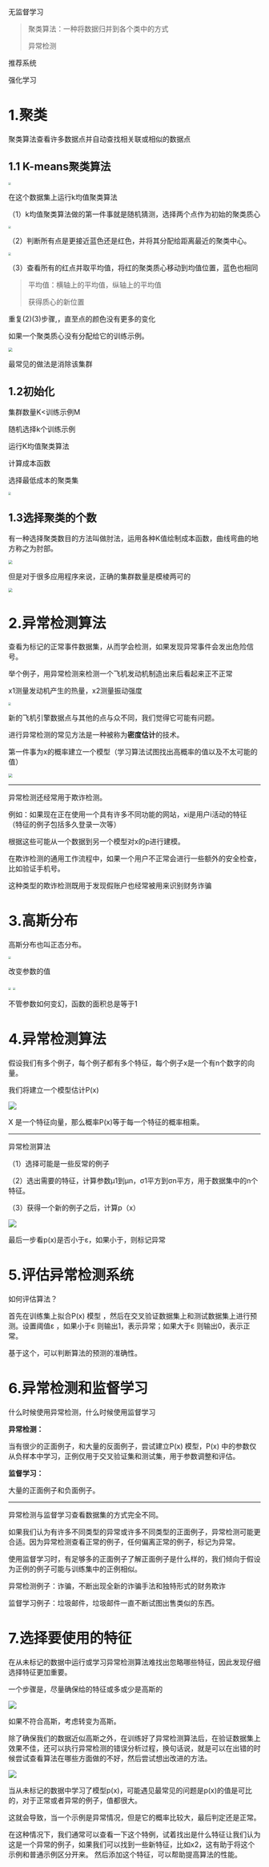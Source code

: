 无监督学习

> 聚类算法：一种将数据归并到各个类中的方式
>
> 异常检测

推荐系统

强化学习

# 1.聚类

聚类算法查看许多数据点并自动查找相关联或相似的数据点

## 1.1 K-means聚类算法

<img src="img/a1.jpg" style="zoom: 33%;" />

在这个数据集上运行k均值聚类算法

（1）k均值聚类算法做的第一件事就是随机猜测，选择两个点作为初始的聚类质心

<img src="img/a2.jpg" style="zoom:33%;" />

（2）判断所有点是更接近蓝色还是红色，并将其分配给距离最近的聚类中心。

<img src="img/a3.jpg" style="zoom:33%;" />

（3）查看所有的红点并取平均值，将红的聚类质心移动到均值位置，蓝色也相同

> 平均值：横轴上的平均值，纵轴上的平均值
>
> 获得质心的新位置

重复(2)(3)步骤,，直至点的颜色没有更多的变化



如果一个聚类质心没有分配给它的训练示例。

<img src="img/a4.jpg" style="zoom:50%;" />

最常见的做法是消除该集群

## 1.2初始化

集群数量K<训练示例M

随机选择k个训练示例

运行K均值聚类算法

计算成本函数

选择最低成本的聚类集

<img src="img/a5.jpg" style="zoom: 33%;" />

## 1.3选择聚类的个数

有一种选择聚类数目的方法叫做肘法，运用各种K值绘制成本函数，曲线弯曲的地方称之为肘部。

<img src="img/a6.jpg" style="zoom:50%;" />

但是对于很多应用程序来说，正确的集群数量是模棱两可的

<img src="img/a7.jpg" style="zoom:50%;" />

# 2.异常检测算法

查看为标记的正常事件数据集，从而学会检测，如果发现异常事件会发出危险信号。

举个例子，用异常检测来检测一个飞机发动机制造出来后看起来正不正常

x1测量发动机产生的热量，x2测量振动强度

<img src="img/a8.png" style="zoom:33%;" />

新的飞机引擎数据点与其他的点与众不同，我们觉得它可能有问题。

进行异常检测的常见方法是一种被称为**密度估计**的技术。

第一件事为x的概率建立一个模型（学习算法试图找出高概率的值以及不太可能的值）

<img src="img/a8.jpg" style="zoom:50%;" />

---

异常检测还经常用于欺诈检测。

例如：如果现在正在使用一个具有许多不同功能的网站，xi是用户i活动的特征（特征的例子包括多久登录一次等）

根据这些可能从一个数据到另一个模型对x的p进行建模。

在欺诈检测的通用工作流程中，如果一个用户不正常会进行一些额外的安全检查，比如验证手机号。

这种类型的欺诈检测既用于发现假账户也经常被用来识别财务诈骗

# 3.高斯分布

高斯分布也叫正态分布。

<img src="img/a9.jpg" style="zoom:33%;" />

改变参数的值

<img src="img/a10.jpg" style="zoom:33%;" />

<img src="img/a11.jpg" style="zoom:33%;" />

不管参数如何变幻，函数的面积总是等于1

# 4.异常检测算法

假设我们有多个例子，每个例子都有多个特征，每个例子x是一个有n个数字的向量。

我们将建立一个模型估计P(x)

![](img/a12.png)

X 是一个特征向量，那么概率P(x)等于每一个特征的概率相乘。

---

异常检测算法

（1）选择可能是一些反常的例子

（2）选出需要的特征，计算参数μ1到μn，σ1平方到σn平方，用于数据集中的n个特征。

（3）获得一个新的例子之后，计算p（x）

![](img/a13.jpg)

最后一步看p(x)是否小于ε，如果小于，则标记异常

# 5.评估异常检测系统

如何评估算法？

首先在训练集上拟合P(x) 模型 ，然后在交叉验证数据集上和测试数据集上进行预测。设置阈值ε ，如果小于ε 则输出1，表示异常；如果大于ε 则输出0，表示正常。

基于这个，可以判断算法的预测的准确性。

# 6.异常检测和监督学习

什么时候使用异常检测，什么时候使用监督学习

**异常检测：**

当有很少的正面例子，和大量的反面例子，尝试建立P(x) 模型，P(x) 中的参数仅从负样本中学习，正例仅用于交叉验证集和测试集，用于参数调整和评估。

**监督学习：**

大量的正面例子和负面例子。

---

异常检测与监督学习查看数据集的方式完全不同。

如果我们认为有许多不同类型的异常或许多不同类型的正面例子，异常检测可能更合适。因为异常检测查看正常的例子，任何偏离正常的例子，标记为异常。

使用监督学习时，有足够多的正面例子了解正面例子是什么样的，我们倾向于假设为正例的例子可能与训练集中的正例相似。

异常检测例子：诈骗，不断出现全新的诈骗手法和独特形式的财务欺诈

监督学习例子：垃圾邮件，垃圾邮件一直不断试图出售类似的东西。

# 7.选择要使用的特征

在从未标记的数据中运行或学习异常检测算法难找出忽略哪些特征，因此发现仔细选择特征更加重要。

一个步骤是，尽量确保给的特征或多或少是高斯的

![](img/a14.png)

如果不符合高斯，考虑转变为高斯。

除了确保我们的数据近似高斯之外，在训练好了异常检测算法后，在验证数据集上效果不佳，还可以执行异常检测的错误分析过程，换句话说，就是可以在出错的时候尝试查看算法在哪些方面做的不好，然后尝试想出改进的方法。



![](img/a16.png)

当从未标记的数据中学习了模型p(x)，可能遇见最常见的问题是p(x)的值是可比的，对于正常或者异常的例子，值都很大。

这就会导致，当一个示例是异常情况，但是它的概率比较大，最后判定还是正常。

在这种情况下，我们通常可以查看一下这个特例，试着找出是什么特征让我们认为这是一个异常的例子，如果我们可以找到一些新特征，比如x2，这有助于将这个示例和普通示例区分开来。 然后添加这个特征，可以帮助提高算法的性能。